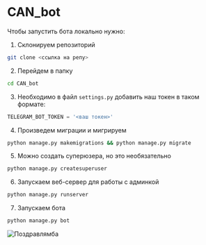 # CAN_bot
Чтобы запустить бота локально нужно:


1) Склонируем репозиторий
```bash
git clone <ссылка на репу> 	
```

2) Перейдем в папку
```bash
cd CAN_bot
```

3) Необходимо в файл `settings.py` добавить наш токен в таком формате:<br>
```python
TELEGRAM_BOT_TOKEN = '<ваш токен>'
```

4) Произведем миграции и мигрируем 
```bash
python manage.py makemigrations && python manage.py migrate
```

5) Можно создать суперюзера, но это необязательно 
```bash
python manage.py createsuperuser
```

6) Запускаем веб-сервер для работы с админкой
```bash
python manage.py runserver
```

7) Запускаем бота
```bash
python manage.py bot
```

![Поздравлямба](https://media.giphy.com/media/2WDKW6TCEqnJe/giphy.gif)

